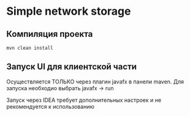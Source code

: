 # Simple network storage

## Компиляция проекта
`mvn clean install`

## Запуск UI для клиентской части
Осуществляется ТОЛЬКО через плагин javafx в панели maven. Для запуска необходио выбрать javafx -> run

Запуск через IDEA требует дополнительных настроек и не рекомендуется к использованию
